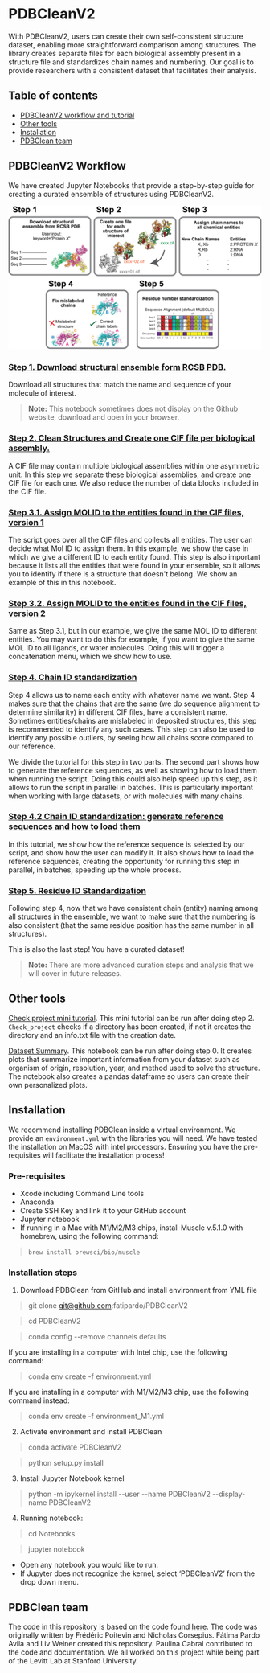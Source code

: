 # PDBCleanV2 

With PDBCleanV2, users can create their own self-consistent structure dataset, enabling more straightforward comparison among structures. The library creates separate files for each biological assembly present in a structure file and standardizes chain names and numbering. Our goal is to provide researchers with a consistent dataset that facilitates their analysis.

## Table of contents

* [PDBCleanV2 workflow and tutorial](#pdbcleanv2-workflow)
* [Other tools](#other-tools)
* [Installation](#installation)
* [PDBClean team](#pdbclean-team)

## PDBCleanV2 Workflow

We have created Jupyter Notebooks that provide a step-by-step guide for creating a curated ensemble of structures using PDBCleanV2. 

![flowchart of workflow](./images/FlowChart.png)

### [Step 1. Download structural ensemble form RCSB PDB.](https://github.com/fatipardo/PDBClean-0.0.2/blob/master/Notebooks/Step1.DownloadStructuralEnsembleFromRCSBPDB.ipynb)

Download all structures that match the name and sequence of your molecule of interest.

> **Note:** This notebook sometimes does not display on the Github website, download and open in your browser.   

### [Step 2. Clean Structures and Create one CIF file per biological assembly.](https://github.com/fatipardo/PDBClean-0.0.2/blob/master/Notebooks/Step2.CreateOneCIFFilePerBiologicalAssembly.ipynb)

A CIF file may contain multiple biological assemblies within one asymmetric unit. In this step we separate these biological assemblies, and create one CIF file for each one. We also reduce the number of data blocks included in the CIF file.

### [Step 3.1. Assign MOLID to the entities found in the CIF files, version 1](https://github.com/fatipardo/PDBClean-0.0.2/blob/master/Notebooks/Step3.1.AssignMolIDToEntitiesFoindInCIFfiles1.ipynb)

The script goes over all the CIF files and collects all entities. The user can decide what Mol ID to assign them. In this example, we show the case in which we give a different ID to each entity found.
This step is also important because it lists all the entities that were found in your ensemble, so it allows you to identify if there is a structure that doesn't belong. We show an example of this in this notebook.

### [Step 3.2. Assign MOLID to the entities found in the CIF files, version 2](https://github.com/fatipardo/PDBClean-0.0.2/blob/master/Notebooks/Step3.2.AssignMolIDToEntitiesFoindInCIFfiles2.ipynb)

Same as Step 3.1, but in our example, we give the same MOL ID to different entities. You may want to do this for example, if you want to give the same MOL ID to all ligands, or water molecules. Doing this will trigger a concatenation menu, which we show how to use.

### [Step 4. Chain ID standardization](https://github.com/fatipardo/PDBClean-0.0.2/blob/master/Notebooks/Step4.ChainIDStandardization.ipynb)

Step 4 allows us to name each entity with whatever name we want. Step 4 makes sure that the chains that are the same (we do sequence alignment to determine similarity) in different CIF files, have a consistent name. Sometimes entities/chains are mislabeled in deposited structures, this step is recommended to identify any such cases. This step can also be used to identify any possible outliers, by seeing how all chains score compared to our reference. 

We divide the tutorial for this step in two parts. The second part shows how to generate the reference sequences, as well as showing how to load them when running the script. Doing this could also help speed up this step, as it allows to run the script in parallel in batches. This is particularly important when working with large datasets, or with molecules with many chains. 

### [Step 4.2 Chain ID standardization: generate reference sequences and how to load them](https://github.com/fatipardo/PDBClean-0.0.2/blob/master/Notebooks/Step4.2.ChainIDStandardization.ipynb)

In this tutorial, we show how the reference sequence is selected by our script, and show how the user can modify it. It also shows how to load the reference sequences, creating the opportunity for running this step in parallel, in batches, speeding up the whole process. 

### [Step 5. Residue ID Standardization](https://github.com/fatipardo/PDBClean-0.0.2/blob/master/Notebooks/Step5.ResidueIDStandardization.ipynb)

Following step 4, now that we have consistent chain (entity) naming among all structures in the ensemble, we want to make sure that the numbering is also consistent (that the same residue position has the same number in all structures).

This is also the last step! You have a curated dataset!


> **Note:** There are more advanced curation steps and analysis that we will cover in future releases.

## Other tools

[Check project mini tutorial](https://github.com/fatipardo/PDBClean-0.0.2/blob/master/Notebooks/CheckProject_CheckCreateDelete.ipynb). This mini tutorial can be run after doing step 2. `Check_project` checks if a directory has been created, if not it creates the directory and an info.txt file with the creation date. 

[Dataset Summary](https://github.com/fatipardo/PDBClean-0.0.2/blob/master/Notebooks/Analysis.SummaryPDBDataset.ipynb).
This notebook can be run after doing step 0. It creates plots that summarize important information from your dataset such as organism of origin, resolution, year, and method used to solve the structure. The notebook also creates a pandas dataframe so users can create their own personalized plots.

## Installation

We recommend installing PDBClean inside a virtual environment. We provide an `environment.yml` with the libraries you will need. 
We have tested the installation on MacOS with intel processors.
Ensuring you have the pre-requisites will facilitate the installation process!

### Pre-requisites

- Xcode including Command Line tools 
- Anaconda
- Create SSH Key and link it to your GitHub account
- Jupyter notebook
- If running in a Mac with M1/M2/M3 chips, install Muscle v.5.1.0 with homebrew, using the following command:
 > `brew install brewsci/bio/muscle`

### Installation steps

1. Download PDBClean from GitHub and install environment from YML file

>git clone git@github.com:fatipardo/PDBCleanV2

>cd PDBCleanV2

>conda config --remove channels defaults

If you are installing in a computer with Intel chip, use the following command:

>conda env create -f environment.yml

If you are installing in a computer with M1/M2/M3 chip, use the following command instead:

>conda env create -f environment_M1.yml

2. Activate environment and install PDBClean

>conda activate PDBCleanV2

>python setup.py install

3. Install Jupyter Notebook kernel

> python -m ipykernel install --user --name PDBCleanV2 --display-name PDBCleanV2


4. Running notebook:

> cd Notebooks

> jupyter notebook

- Open any notebook you would like to run.
- If Jupyter does not recognize the kernel, select ‘PDBCleanV2’ from the drop down menu.


## PDBClean team

The code in this repository is based on the code found [here](https://test.pypi.org/project/PDBClean/#files).
The code was originally written by Frédéric Poitevin and Nicholas Corsepius.
Fátima Pardo Avila and Liv Weiner created this repository. Paulina Cabral contributed to the code and documentation.
We all worked on this project while being part of the Levitt Lab at Stanford University.
